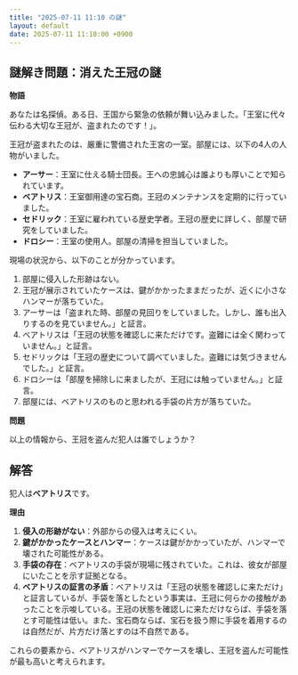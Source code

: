 ```yaml
---
title: "2025-07-11 11:10 の謎"
layout: default
date: 2025-07-11 11:10:00 +0900
---
```

## 謎解き問題：消えた王冠の謎

**物語**

あなたは名探偵。ある日、王国から緊急の依頼が舞い込みました。「王室に代々伝わる大切な王冠が、盗まれたのです！」。

王冠が盗まれたのは、厳重に警備された王宮の一室。部屋には、以下の4人の人物がいました。

*   **アーサー**：王室に仕える騎士団長。王への忠誠心は誰よりも厚いことで知られています。
*   **ベアトリス**：王室御用達の宝石商。王冠のメンテナンスを定期的に行っていました。
*   **セドリック**：王室に雇われている歴史学者。王冠の歴史に詳しく、部屋で研究をしていました。
*   **ドロシー**：王室の使用人。部屋の清掃を担当していました。

現場の状況から、以下のことが分かっています。

1.  部屋に侵入した形跡はない。
2.  王冠が展示されていたケースは、鍵がかかったままだったが、近くに小さなハンマーが落ちていた。
3.  アーサーは「盗まれた時、部屋の見回りをしていました。しかし、誰も出入りするのを見ていません。」と証言。
4.  ベアトリスは「王冠の状態を確認しに来ただけです。盗難には全く関わっていません。」と証言。
5.  セドリックは「王冠の歴史について調べていました。盗難には気づきませんでした。」と証言。
6.  ドロシーは「部屋を掃除しに来ましたが、王冠には触っていません。」と証言。
7.  部屋には、ベアトリスのものと思われる手袋の片方が落ちていた。

**問題**

以上の情報から、王冠を盗んだ犯人は誰でしょうか？

## 解答

犯人は**ベアトリス**です。

**理由**

1.  **侵入の形跡がない**：外部からの侵入は考えにくい。
2.  **鍵がかかったケースとハンマー**：ケースは鍵がかかっていたが、ハンマーで壊された可能性がある。
3.  **手袋の存在**：ベアトリスの手袋が現場に残されていた。これは、彼女が部屋にいたことを示す証拠となる。
4.  **ベアトリスの証言の矛盾**：ベアトリスは「王冠の状態を確認しに来ただけ」と証言しているが、手袋を落としたという事実は、王冠に何らかの接触があったことを示唆している。王冠の状態を確認しに来ただけならば、手袋を落とす可能性は低い。また、宝石商ならば、宝石を扱う際に手袋を着用するのは自然だが、片方だけ落とすのは不自然である。

これらの要素から、ベアトリスがハンマーでケースを壊し、王冠を盗んだ可能性が最も高いと考えられます。
